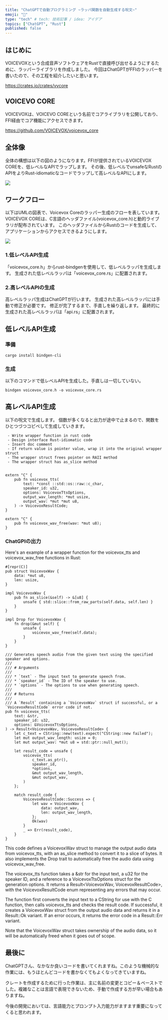 ```yaml
---
title: "ChatGPTで自動プログラミング ~ラッパ関数を自動生成する呪文~"
emoji: "🥕"
type: "tech" # tech: 技術記事 / idea: アイデア
topics: ["ChatGPT", "Rust"]
published: false
---
```


## はじめに

VOICEVOXという合成音声ソフトウェアをRustで直接呼び出せるようにするために、ラッパーライブラリを作成しました。
今回はChatGPTがFFIのラッパーを書いたので、その工程を紹介したいと思います。

https://crates.io/crates/vvcore


## VOICEVO CORE

VOICEVOXは、VOICEVO COREという名前でコアライブラリを公開しており、
FFI経由でコア機能にアクセスできます。

https://github.com/VOICEVOX/voicevox_core


## 全体像

全体の構想は以下の図のようになります。FFIが提供されているVOICEVOX COREを、低レベルなAPIでラップします。
その後、低レベルでunsafeなRustのAPIをよりRust-idiomaticなコードでラップして高レベルなAPIにします。

![](https://storage.googleapis.com/zenn-user-upload/9fc42a55e8b6-20230404.png)

## ワークフロー

以下はUMLの図表で、Voicevox Coreのラッパー生成のフローを表しています。
VOICEVOX COREは、C言語のヘッダファイル(voicevox_core.h)と動的ライブラリが配布されています。
このヘッダファイルからRustのコードを生成して、アプリケーションからアクセスできるようにします。

![](https://storage.googleapis.com/zenn-user-upload/978161946e03-20230404.png)

### 1.低レベルAPI生成

「voicevox_core.h」からrust-bindgenを使用して、低レベルラッパを生成します。
生成された低レベルラッパは「voicevox_core.rs」に配置されます。

### 2.高レベルAPIの生成

高レベルラッパ生成はChatGPTが行います。
生成された高レベルラッパには手動で修正が必要です。
修正が完了するまで、手直しを繰り返します。
最終的に生成された高レベルラッパは「api.rs」に配置されます。

## 低レベルAPI生成

### 準備

```
cargo install bindgen-cli
```

### 生成

以下のコマンドで低レベルAPIを生成した。手直しは一切していない。

```
bindgen voicevox_core.h -o voicevox_core.rs
```


## 高レベルAPI生成

以下の呪文で生成します。
個数が多くなると出力が途中で止まるので、関数をひとつづつコピペして生成していきます。

```
 - Write wrapper function in rust code
 - Design interface Rust-idiomatic code
 - Insert doc comment
 - If return value is pointer value, wrap it into the original wrapper struct 
 - The wrapper struct frees pointer on RAII method
 - The wrapper struct has as_slice method


extern "C" {
    pub fn voicevox_tts(
        text: *const ::std::os::raw::c_char,
        speaker_id: u32,
        options: VoicevoxTtsOptions,
        output_wav_length: *mut usize,
        output_wav: *mut *mut u8,
    ) -> VoicevoxResultCode;
}

extern "C" {
    pub fn voicevox_wav_free(wav: *mut u8);
}
```

### ChatGPIの出力

Here's an example of a wrapper function for the voicevox_tts and voicevox_wav_free functions in Rust:

```
#[repr(C)]
pub struct VoicevoxWav {
    data: *mut u8,
    len: usize,
}

impl VoicevoxWav {
    pub fn as_slice(&self) -> &[u8] {
        unsafe { std::slice::from_raw_parts(self.data, self.len) }
    }
}

impl Drop for VoicevoxWav {
    fn drop(&mut self) {
        unsafe {
            voicevox_wav_free(self.data);
        }
    }
}

/// Generates speech audio from the given text using the specified speaker and options.
///
/// # Arguments
///
/// * `text` - The input text to generate speech from.
/// * `speaker_id` - The ID of the speaker to use.
/// * `options` - The options to use when generating speech.
///
/// # Returns
///
/// A `Result` containing a `VoicevoxWav` struct if successful, or a `VoicevoxResultCode` error code if not.
pub fn voicevox_tts(
    text: &str,
    speaker_id: u32,
    options: &VoicevoxTtsOptions,
) -> Result<VoicevoxWav, VoicevoxResultCode> {
    let c_text = CString::new(text).expect("CString::new failed");
    let mut output_wav_length: usize = 0;
    let mut output_wav: *mut u8 = std::ptr::null_mut();

    let result_code = unsafe {
        voicevox_tts(
            c_text.as_ptr(),
            speaker_id,
            *options,
            &mut output_wav_length,
            &mut output_wav,
        )
    };

    match result_code {
        VoicevoxResultCode::Success => {
            let wav = VoicevoxWav {
                data: output_wav,
                len: output_wav_length,
            };
            Ok(wav)
        }
        _ => Err(result_code),
    }
}
```

This code defines a VoicevoxWav struct to manage the output audio data from voicevox_tts, with an as_slice method to convert it to a slice of bytes. It also implements the Drop trait to automatically free the audio data using voicevox_wav_free.

The voicevox_tts function takes a &str for the input text, a u32 for the speaker ID, and a reference to a VoicevoxTtsOptions struct for the generation options. It returns a Result<VoicevoxWav, VoicevoxResultCode>, with the VoicevoxResultCode enum representing any errors that may occur.

The function first converts the input text to a CString for use with the C function, then calls voicevox_tts and checks the result code. If successful, it creates a VoicevoxWav struct from the output audio data and returns it in a Result::Ok variant. If an error occurs, it returns the error code in a Result::Err variant.

Note that the VoicevoxWav struct takes ownership of the audio data, so it will be automatically freed when it goes out of scope.


## 最後に

ChatGPTさん、なかなか良いコードを書いてくれますね。このような機械的な作業には、もうほとんどコードを書かなくてもよくなってきていますね。

クレートを作成するために行った作業は、主に名前の変更とコピー＆ペーストでした。複雑なことは言語で表現できないため、手動で作成する方が早い場合もありますね。

今後の開発においては、言語能力とプロンプト入力能力がますます重要になってくると思われます。

